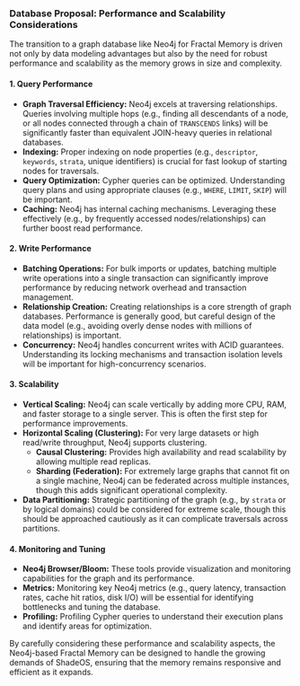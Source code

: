 ### Database Proposal: Performance and Scalability Considerations

The transition to a graph database like Neo4j for Fractal Memory is driven not only by data modeling advantages but also by the need for robust performance and scalability as the memory grows in size and complexity.

#### 1. Query Performance

*   **Graph Traversal Efficiency:** Neo4j excels at traversing relationships. Queries involving multiple hops (e.g., finding all descendants of a node, or all nodes connected through a chain of `TRANSCENDS` links) will be significantly faster than equivalent JOIN-heavy queries in relational databases.
*   **Indexing:** Proper indexing on node properties (e.g., `descriptor`, `keywords`, `strata`, unique identifiers) is crucial for fast lookup of starting nodes for traversals.
*   **Query Optimization:** Cypher queries can be optimized. Understanding query plans and using appropriate clauses (e.g., `WHERE`, `LIMIT`, `SKIP`) will be important.
*   **Caching:** Neo4j has internal caching mechanisms. Leveraging these effectively (e.g., by frequently accessed nodes/relationships) can further boost read performance.

#### 2. Write Performance

*   **Batching Operations:** For bulk imports or updates, batching multiple write operations into a single transaction can significantly improve performance by reducing network overhead and transaction management.
*   **Relationship Creation:** Creating relationships is a core strength of graph databases. Performance is generally good, but careful design of the data model (e.g., avoiding overly dense nodes with millions of relationships) is important.
*   **Concurrency:** Neo4j handles concurrent writes with ACID guarantees. Understanding its locking mechanisms and transaction isolation levels will be important for high-concurrency scenarios.

#### 3. Scalability

*   **Vertical Scaling:** Neo4j can scale vertically by adding more CPU, RAM, and faster storage to a single server. This is often the first step for performance improvements.
*   **Horizontal Scaling (Clustering):** For very large datasets or high read/write throughput, Neo4j supports clustering.
    *   **Causal Clustering:** Provides high availability and read scalability by allowing multiple read replicas.
    *   **Sharding (Federation):** For extremely large graphs that cannot fit on a single machine, Neo4j can be federated across multiple instances, though this adds significant operational complexity.
*   **Data Partitioning:** Strategic partitioning of the graph (e.g., by `strata` or by logical domains) could be considered for extreme scale, though this should be approached cautiously as it can complicate traversals across partitions.

#### 4. Monitoring and Tuning

*   **Neo4j Browser/Bloom:** These tools provide visualization and monitoring capabilities for the graph and its performance.
*   **Metrics:** Monitoring key Neo4j metrics (e.g., query latency, transaction rates, cache hit ratios, disk I/O) will be essential for identifying bottlenecks and tuning the database.
*   **Profiling:** Profiling Cypher queries to understand their execution plans and identify areas for optimization.

By carefully considering these performance and scalability aspects, the Neo4j-based Fractal Memory can be designed to handle the growing demands of ShadeOS, ensuring that the memory remains responsive and efficient as it expands.

